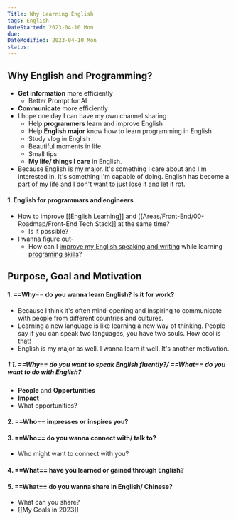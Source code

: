 ```yaml
---
Title: Why Learning English
tags: English
DateStarted: 2023-04-10 Mon
due:
DateModified: 2023-04-10 Mon
status:
---
```


## Why English and Programming?

- **Get information** more efficiently
  - Better Prompt for AI
- **Communicate** more efficiently
- I hope one day I can have my own channel sharing
  - Help **programmers** learn and improve English
  - Help **English major** know how to learn programming in English
  - Study vlog in English
  - Beautiful moments in life
  - Small tips
  - **My life/ things I care** in English.
- Because English is my major. It's something I care about and I'm interested in. It's something I'm capable of doing. English has become a part of my life and I don't want to just lose it and let it rot.

#### 1. English for programmars and engineers

- How to improve [[English Learning]] and [[Areas/Front-End/00-Roadmap/Front-End Tech Stack]] at the same time?
  - Is it possible?
- I wanna figure out-
  - How can I <u>improve my English speaking and writing</u> while learning <u>programing skills</u>?

## Purpose, Goal and Motivation

#### 1. ==Why== do you wanna learn English? Is it for work?

- Because I think it's often mind-opening and inspiring to communicate with people from different countries and cultures.
- Learning a new language is like learning a new way of thinking. People say if you can speak two languages, you have two souls. How cool is that!
- English is my major as well. I wanna learn it well. It's another motivation.

##### 1.1. ==Why== do you want to speak English fluently?/ ==What== do you want to do with English?

- **People** and **Opportunities**
- **Impact**
- What opportunities?

#### 2. ==Who== impresses or inspires you?

#### 3. ==Who== do you wanna connect with/ talk to?

- Who might want to connect with you?

#### 4. ==What== have you learned or gained through English?

#### 5. ==What== do you wanna share in English/ Chinese?

- What can you share?
- [[My Goals in 2023]]
